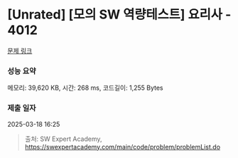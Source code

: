 # [Unrated] [모의 SW 역량테스트] 요리사 - 4012 

[문제 링크](https://swexpertacademy.com/main/code/problem/problemDetail.do?contestProbId=AWIeUtVakTMDFAVH) 

### 성능 요약

메모리: 39,620 KB, 시간: 268 ms, 코드길이: 1,255 Bytes

### 제출 일자

2025-03-18 16:25



> 출처: SW Expert Academy, https://swexpertacademy.com/main/code/problem/problemList.do